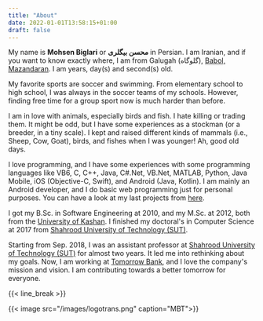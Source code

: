 ```yaml
---
title: "About"
date: 2022-01-01T13:58:15+01:00
draft: false
---
```


My name is **Mohsen Biglari** or **محسن بیگلری** in Persian. I am Iranian, and if you want to know exactly where, I am from Galugah (گلوگاه), [Babol, Mazandaran](http://en.wikipedia.org/wiki/Babol). I am <span id="age"> years, day(s) and second(s)</span> old.

My favorite sports are soccer and swimming. From elementary school to high school, I was always in the soccer teams of my schools. However, finding free time for a group sport now is much harder than before.

I am in love with animals, especially birds and fish. I hate killing or trading them. It might be odd, but I have some experiences as a stockman (or a breeder, in a tiny scale). I kept and raised different kinds of mammals (i.e., Sheep, Cow, Goat), birds, and fishes when I was younger! Ah, good old days.

I love programming, and I have some experiences with some programming languages like VB6, C, C++, Java, C#\.Net, VB.Net, MATLAB, Python, Java Mobile, iOS (Objective-C, Swift), and Android (Java, Kotlin). I am mainly an Android developer, and I do basic web programming just for personal purposes. You can have a look at my last projects from [here](/allprojects).

I got my B.Sc. in Software Engineering at 2010, and my M.Sc. at 2012, both from the [University of Kashan](https://kashanu.ac.ir/en). I finished my doctoral's in Computer Science at 2017 from [Shahrood University of Technology (SUT)](http://shahroodut.ac.ir/en/).

Starting from Sep. 2018, I was an assistant professor at [Shahrood University of Technology (SUT)](http://shahroodut.ac.ir/en/) for almost two years. It led me into rethinking about my goals. Now, I am working at [Tomorrow Bank](http://tomorrow.one/), and I love the company's mission and vision. I am contributing towards a better tomorrow for everyone.

{{< line_break >}}

{{< image src="/images/logotrans.png" caption="MBT">}}
